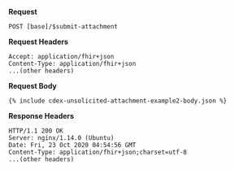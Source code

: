 
**Request**

~~~
POST [base]/$submit-attachment
~~~

**Request Headers**

~~~
Accept: application/fhir+json
Content-Type: application/fhir+json
...(other headers)
~~~

**Request Body**

~~~
{% include cdex-unsolicited-attachment-example2-body.json %}
~~~

**Response Headers**

~~~
HTTP/1.1 200 OK
Server: nginx/1.14.0 (Ubuntu)
Date: Fri, 23 Oct 2020 04:54:56 GMT
Content-Type: application/fhir+json;charset=utf-8
...(other headers)
~~~
